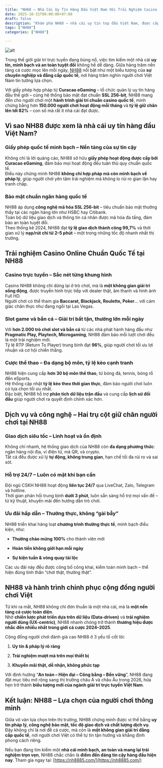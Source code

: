 ```yaml
---
title: "NH88 – Nhà Cái Uy Tín Hàng Đầu Việt Nam Với Trải Nghiệm Casino Chuẩn Quốc Tế"
date: 2025-10-31T00:00:00+07:00
draft: false
description: "Khám phá NH88 – nhà cái uy tín top đầu Việt Nam, được cấp phép quốc tế, bảo mật chuẩn ngân hàng, mang đến trải nghiệm casino online đẳng cấp toàn cầu."
tags: ["NH88"]
categories: ["NH88"]

---
```

![alt](https://santa-rita.co.com/wp-content/uploads/2025/04/banner-nh88.jpg)


Trong thế giới giải trí trực tuyến đang bùng nổ, việc tìm kiếm một nhà cái **uy tín, minh bạch và an toàn tuyệt đối** không hề dễ dàng. Giữa hàng trăm nền tảng cá cược mọc lên mỗi ngày, [NH88](https://nh8885.com/) nổi bật như một biểu tượng của **sự chuyên nghiệp và đẳng cấp quốc tế**, nơi hàng trăm nghìn người chơi Việt Nam tin tưởng lựa chọn.

Với giấy phép hợp pháp từ **Curacao eGaming** – tổ chức quản lý uy tín hàng đầu thế giới – cùng hệ thống bảo mật đạt chuẩn **SSL 256-bit**, NH88 mang đến cho người chơi một **hành trình giải trí chuẩn casino quốc tế**, minh chứng bằng hơn **150.000 người chơi hoạt động mỗi tháng** và **tỷ lệ giữ chân lên tới 82%** – con số mà rất ít nhà cái đạt được.

## Vì sao NH88 được xem là nhà cái uy tín hàng đầu Việt Nam?

### Giấy phép quốc tế minh bạch – Nền tảng của sự tin cậy

Không chỉ là lời quảng cáo, NH88 sở hữu **giấy phép hoạt động được cấp bởi Curacao eGaming**, đảm bảo mọi hoạt động đều tuân thủ quy chuẩn quốc tế.  
Điều này chứng minh NH88 **không chỉ hợp pháp mà còn minh bạch về pháp lý**, giúp người chơi yên tâm trải nghiệm mà không lo rủi ro gian lận hay tranh chấp.

### Bảo mật chuẩn ngân hàng quốc tế

NH88 áp dụng **công nghệ mã hóa SSL 256-bit** – tiêu chuẩn bảo mật thường thấy tại các ngân hàng lớn như HSBC hay Citibank.  
Toàn bộ dữ liệu giao dịch và thông tin cá nhân được mã hóa đa tầng, đảm bảo an toàn tuyệt đối.  
Theo thống kê 2024, NH88 đạt **tỷ lệ giao dịch thành công 99,7%** và thời gian xử lý **nạp/rút chỉ từ 2–5 phút** – một trong những tốc độ nhanh nhất thị trường.

## Trải nghiệm Casino Online Chuẩn Quốc Tế tại NH88

### Casino trực tuyến – Sắc nét từng khung hình

Casino NH88 không chỉ dừng lại ở trò chơi, mà là **một không gian giải trí sống động**, được truyền hình trực tiếp với dealer thật, âm thanh và hình ảnh Full HD.  
Người chơi có thể tham gia **Baccarat, Blackjack, Roulette, Poker**… với cảm giác chân thực như đang ngồi tại Las Vegas.

### Slot game và bắn cá – Giải trí bất tận, thưởng lớn mỗi ngày

Với **hơn 2.000 trò chơi slot và bắn cá** từ các nhà phát hành hàng đầu như **Pragmatic Play, Playtech, Microgaming**, NH88 đảm bảo mỗi lượt chơi đều là một trải nghiệm mới.  
Tỷ lệ RTP (Return To Player) trung bình đạt **96%**, giúp người chơi tối ưu lợi nhuận và cơ hội chiến thắng.

### Cược thể thao – Đa dạng bộ môn, tỷ lệ kèo cạnh tranh

NH88 hiện cung cấp **hơn 30 bộ môn thể thao**, từ bóng đá, tennis, bóng rổ đến eSports.  
Hệ thống cập nhật **tỷ lệ kèo theo thời gian thực**, đảm bảo người chơi luôn có lựa chọn tối ưu nhất.  
Đặc biệt, NH88 hỗ trợ **phân tích dữ liệu trận đấu** và cung cấp **lịch sử đối đầu** giúp người chơi ra quyết định chính xác hơn.

## Dịch vụ và công nghệ – Hai trụ cột giữ chân người chơi tại NH88

### Giao dịch siêu tốc – Linh hoạt và ổn định

Không chỉ nhanh, hệ thống giao dịch của NH88 còn **đa dạng phương thức**: ngân hàng nội địa, ví điện tử, mã QR, và crypto.  
Tất cả đều được xử lý **tự động, không trung gian**, hạn chế tối đa rủi ro và sai sót.

### Hỗ trợ 24/7 – Luôn có mặt khi bạn cần

Đội ngũ CSKH NH88 hoạt động **liên tục 24/7** qua LiveChat, Zalo, Telegram và hotline.  
Thời gian phản hồi trung bình **dưới 3 phút**, luôn sẵn sàng hỗ trợ mọi vấn đề – từ kỹ thuật, khuyến mãi đến hướng dẫn trò chơi.

### Ưu đãi hấp dẫn – Thưởng thực, không “gài bẫy”

NH88 triển khai hàng loạt **chương trình thưởng thực tế**, minh bạch điều kiện, như:

*   **Thưởng chào mừng 100%** cho thành viên mới
    
*   **Hoàn tiền không giới hạn mỗi ngày**
    
*   **Sự kiện tuần & vòng quay tài lộc**
    

Các ưu đãi này đều được công bố công khai, kiểm toán minh bạch – thể hiện đúng tinh thần “chơi thật, thưởng thật”.

## NH88 và hành trình chinh phục cộng đồng người chơi Việt

Từ khi ra mắt, NH88 không chỉ đơn thuần là một nhà cái, mà là **một nền tảng cá cược toàn diện**.  
Nhờ **chiến lược phát triển dựa trên dữ liệu (Data-driven)** và **trải nghiệm người dùng (UX-centric)**, NH88 nhanh chóng trở thành **thương hiệu được nhắc đến nhiều nhất trong giới cá cược 2024–2025**.

Cộng đồng người chơi đánh giá cao NH88 ở 3 yếu tố cốt lõi:

1.  **Uy tín & pháp lý rõ ràng**
    
2.  **Trải nghiệm mượt mà trên mọi thiết bị**
    
3.  **Khuyến mãi thật, dễ nhận, không phức tạp**
    

Với định hướng “**An toàn – Hiện đại – Công bằng – Bền vững**”, NH88 đang đặt mục tiêu mở rộng sang thị trường châu Á và châu Âu trong 2026, hứa hẹn trở thành **biểu tượng mới của ngành giải trí trực tuyến Việt Nam**.

## Kết luận: NH88 – Lựa chọn của người chơi thông minh

Giữa vô vàn lựa chọn trên thị trường, NH88 chứng minh được vị thế bằng **uy tín pháp lý, công nghệ bảo mật, tốc độ giao dịch và chất lượng dịch vụ**.  
Đây không chỉ là nơi để cá cược, mà còn là **một không gian giải trí đẳng cấp quốc tế**, nơi người chơi Việt có thể tự tin tận hưởng và khẳng định phong cách riêng.

Nếu bạn đang tìm kiếm một **nhà cái minh bạch, an toàn và mang lại trải nghiệm trọn vẹn**, NH88 chắc chắn là **điểm đến đáng tin cậy hàng đầu hiện nay**. Tham gia ngay tại: [https://nh8885.com/](https://nh8885.com/)
